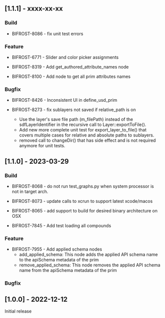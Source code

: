 ## [1.1.1] - xxxx-xx-xx

### Build

 - BIFROST-8086 - fix unit test errors

### Feature

 - BIFROST-6771 - Slider and color picker assignments

 - BIFROST-8319 - Add get_authored_attribute_names node

 - BIFROST-8100 - Add node to get all prim attributes names

### Bugfix

 - BIFROST-8426 - Inconsistent UI in define_usd_prim

 - BIFROST-8273 - fix sublayers not saved if relative_path is on
	- Use the layer's save file path (m_filePath) instead of the sdfLayerIdentifier in the recursive call to Layer::exportToFile().
	- Add new more complete unit test for export_layer_to_file() that covers multiple cases for relative and absolute paths to sublayers.
	- removed call to changeDir() that has side effect and is not required anymore for unit tests.


## [1.1.0] - 2023-03-29

### Build

- BIFROST-8068 - do not run test_graphs.py when system processor is not in target arch.

- BIFROST-8073 - update calls to xcrun to support latest xcode/macos

- BIFROST-8065 - add support to build for desired binary architecture on OSX

- BIFROST-7845 - Add test loading all compounds

### Feature

- BIFROST-7955 - Add applied schema nodes
	- add_applied_schema: This node adds the applied API schema name to the apiSchema metadata of the prim
	- remove_applied_schema: This node removes the applied API schema name from the apiSchema metadata of the prim


### Bugfix

## [1.0.0] - 2022-12-12

Initial release
